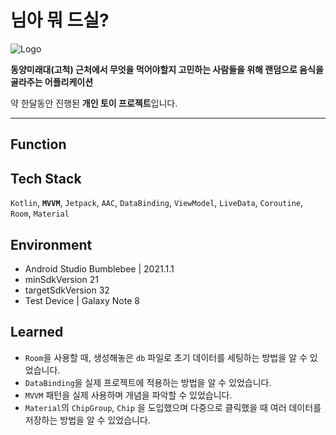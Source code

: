 # 님아 뭐 드실?
![Logo](https://user-images.githubusercontent.com/85336456/157661472-b78050fb-910b-4174-9a87-9319d1ff75ed.png)

**동양미래대(고척) 근처에서 무엇을 먹어야할지 고민하는 사람들을 위해 랜덤으로 음식을 골라주는 어플리케이션**

약 한달동안 진행된 **개인 토이 프로젝트**입니다.

---

## Function


## Tech Stack
`Kotlin`, **`MVVM`**, `Jetpack`, `AAC`, `DataBinding`, `ViewModel`, `LiveData`, `Coroutine`, `Room`, `Material`

## Environment
- Android Studio Bumblebee | 2021.1.1
- minSdkVersion 21
- targetSdkVersion 32
- Test Device | Galaxy Note 8

## Learned
- `Room`을 사용할 때, 생성해놓은 `db` 파일로 초기 데이터를 세팅하는 방법을 알 수 있었습니다.
- `DataBinding`을 실제 프로젝트에 적용하는 방법을 알 수 있었습니다.
- `MVVM` 패턴을 실제 사용하며 개념을 파악할 수 있었습니다.
- `Material`의 `ChipGroup`, `Chip` 을 도입했으며 다중으로 클릭했을 때 여러 데이터를 저장하는 방법을 알 수 있었습니다.
